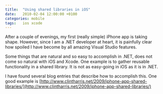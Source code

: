 ```yaml
---
title:	"Using shared libraries in iOS"
date:	2010-02-04 12:00:00 +0100
categories: mobile
tags: 	ios xcode
---
```



After a couple of evenings, my first (really simple) iPhone app is taking shape.
However, since I am a .NET developer at heart, it is painfully clear how spoiled
I have become by all amazing Visual Studio features.

Some things that are natural and so easy to accomplish in .NET, does not come so
natural with iOS and Xcode. One example is to gather reusable functionality in a
shared library. It is not as easy-going in iOS as it is in .NET.

I have found several blog entries that describe how to accomplish this. One good
example is [http://www.clintharris.net/2009/iphone-app-shared-libraries/](http://www.clintharris.net/2009/iphone-app-shared-libraries/)